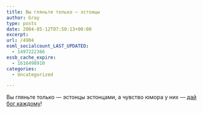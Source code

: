 ```yaml
---
title: Вы гляньте только — эстонцы
author: Gray
type: posts
date: 2004-05-12T07:50:13+00:00
excerpt:
url: /4904
esml_socialcount_LAST_UPDATED:
  - 1497222366
essb_cache_expire:
  - 1616498910
categories:
  - Uncategorized

---
```








Вы гляньте только &#8212; эстонцы эстонцами, а чувство юмора у них &#8212; <a href="http://www.lenta.ru/world/2004/05/12/estonia/" target="_blank">дай бог каждому</a>!